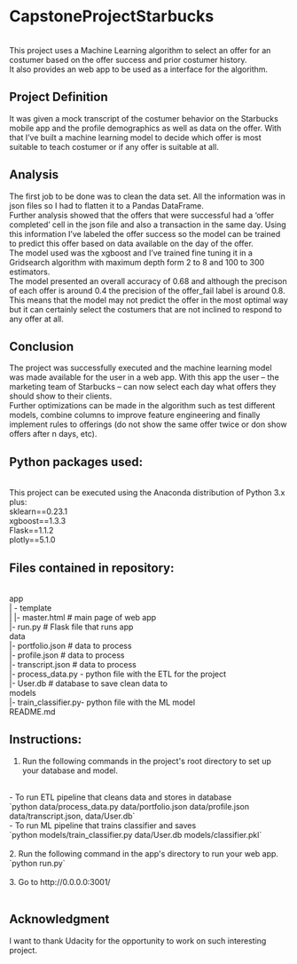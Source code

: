 # CapstoneProjectStarbucks<br>
<br>
This project uses a Machine Learning algorithm to select an offer for an costumer based on the offer success and prior costumer history.
<br>
It also provides an web app to be used as a interface for the algorithm.<br>

## Project Definition<br>

It was given a mock transcript of the costumer behavior on the Starbucks mobile app and the profile demographics as well as data on the offer. With that I’ve built a machine learning model to decide which offer is most suitable to teach costumer or if any offer is suitable at all.<br>


## Analysis<br>

The first job to be done was to clean the data set. All the information was in json files so I had to flatten it to a Pandas DataFrame.<br>
Further analysis showed that the offers that were successful had a ‘offer completed’ cell in the json file and also a transaction in the same day. Using this information I’ve labeled the offer success so the model can be trained to predict this offer based on data available on the day of the offer.<br>
The model used was the xgboost and I’ve trained fine tuning it in a Gridsearch algorithm with maximum depth form 2 to 8 and 100 to 300 estimators.<br>
The model presented an overall accuracy of 0.68 and although the precison of each offer is around 0.4 the precision of the offer_fail label is around 0.8.<br>
This means that the model may not predict the offer in the most optimal way but it can certainly select the costumers that are not inclined to respond to any offer at all. <br>


## Conclusion<br>
The project was successfully executed and the machine learning model was made available for the user in a web app. With this app the user – the marketing team of Starbucks – can now select each day what offers they should show to their clients. <br>
Further optimizations can be made in the algorithm such as test different models, combine columns to improve feature engineering and finally implement rules to offerings (do not show the same offer twice or don show offers after n days, etc).<br>

## Python packages used:<br>
<br>
This project can be executed using the Anaconda distribution of Python 3.x plus: <br>
    sklearn==0.23.1 <br>
    xgboost==1.3.3 <br>
    Flask==1.1.2 <br>
    plotly==5.1.0 <br>

## Files contained in repository:<br>
<br>
app<br>
| - template<br>
| |- master.html # main page of web app<br>
|- run.py # Flask file that runs app<br>
data<br>
|- portfolio.json # data to process<br>
|- profile.json # data to process<br>
|- transcript.json # data to process<br>
|- process_data.py - python file with the ETL for the project<br>
|- User.db # database to save clean data to<br>
models<br>
|- train_classifier.py- python file with the ML model<br>
README.md<br>


## Instructions:<br>
1. Run the following commands in the project's root directory to set up your database and model.<br>
<br>
    - To run ETL pipeline that cleans data and stores in database<br>
        `python data/process_data.py data/portfolio.json data/profile.json data/transcript.json, data/User.db`<br>
    - To run ML pipeline that trains classifier and saves<br>
        `python models/train_classifier.py data/User.db models/classifier.pkl`<br>
<br>
2. Run the following command in the app's directory to run your web app.<br>
    `python run.py`<br>
<br>
3. Go to http://0.0.0.0:3001/<br>
<br>

## Acknowledgment<br>
I want to thank Udacity for the opportunity to work on such interesting project.<br>
